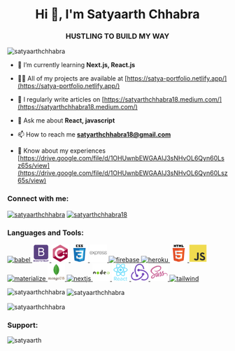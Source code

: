 <h1 align="center">Hi 👋, I'm Satyaarth Chhabra</h1>
<h3 align="center">HUSTLING TO BUILD MY WAY</h3>

<p align="left"> <img src="https://komarev.com/ghpvc/?username=satyaarthchhabra&label=Profile%20views&color=0e75b6&style=flat" alt="satyaarthchhabra" /> </p>

- 🌱 I’m currently learning **Next.js, React.js**

- 👨‍💻 All of my projects are available at [https://satya-portfolio.netlify.app/](https://satya-portfolio.netlify.app/)

- 📝 I regularly write articles on [https://satyarthchhabra18.medium.com/](https://satyarthchhabra18.medium.com/)

- 💬 Ask me about **React, javascript**

- 📫 How to reach me **satyarthchhabra18@gmail.com**

- 📄 Know about my experiences [https://drive.google.com/file/d/1OHUwnbEWGAAlJ3sNHvOL6Qyn60Lsz65s/view](https://drive.google.com/file/d/1OHUwnbEWGAAlJ3sNHvOL6Qyn60Lsz65s/view)

<h3 align="left">Connect with me:</h3>
<p align="left">
<a href="https://linkedin.com/in/satyaarthchhabra" target="blank"><img align="center" src="https://raw.githubusercontent.com/rahuldkjain/github-profile-readme-generator/master/src/images/icons/Social/linked-in-alt.svg" alt="satyaarthchhabra" height="30" width="40" /></a>
<a href="https://medium.com/satyarthchhabra18" target="blank"><img align="center" src="https://raw.githubusercontent.com/rahuldkjain/github-profile-readme-generator/master/src/images/icons/Social/medium.svg" alt="satyarthchhabra18" height="30" width="40" /></a>
</p>

<h3 align="left">Languages and Tools:</h3>
<p align="left"> <a href="https://babeljs.io/" target="_blank"> <img src="https://www.vectorlogo.zone/logos/babeljs/babeljs-icon.svg" alt="babel" width="40" height="40"/> </a> <a href="https://getbootstrap.com" target="_blank"> <img src="https://raw.githubusercontent.com/devicons/devicon/master/icons/bootstrap/bootstrap-plain-wordmark.svg" alt="bootstrap" width="40" height="40"/> </a> <a href="https://www.w3schools.com/cpp/" target="_blank"> <img src="https://raw.githubusercontent.com/devicons/devicon/master/icons/cplusplus/cplusplus-original.svg" alt="cplusplus" width="40" height="40"/> </a> <a href="https://www.w3schools.com/css/" target="_blank"> <img src="https://raw.githubusercontent.com/devicons/devicon/master/icons/css3/css3-original-wordmark.svg" alt="css3" width="40" height="40"/> </a> <a href="https://expressjs.com" target="_blank"> <img src="https://raw.githubusercontent.com/devicons/devicon/master/icons/express/express-original-wordmark.svg" alt="express" width="40" height="40"/> </a> <a href="https://firebase.google.com/" target="_blank"> <img src="https://www.vectorlogo.zone/logos/firebase/firebase-icon.svg" alt="firebase" width="40" height="40"/> </a> <a href="https://heroku.com" target="_blank"> <img src="https://www.vectorlogo.zone/logos/heroku/heroku-icon.svg" alt="heroku" width="40" height="40"/> </a> <a href="https://www.w3.org/html/" target="_blank"> <img src="https://raw.githubusercontent.com/devicons/devicon/master/icons/html5/html5-original-wordmark.svg" alt="html5" width="40" height="40"/> </a> <a href="https://developer.mozilla.org/en-US/docs/Web/JavaScript" target="_blank"> <img src="https://raw.githubusercontent.com/devicons/devicon/master/icons/javascript/javascript-original.svg" alt="javascript" width="40" height="40"/> </a> <a href="https://materializecss.com/" target="_blank"> <img src="https://raw.githubusercontent.com/prplx/svg-logos/5585531d45d294869c4eaab4d7cf2e9c167710a9/svg/materialize.svg" alt="materialize" width="40" height="40"/> </a> <a href="https://www.mongodb.com/" target="_blank"> <img src="https://raw.githubusercontent.com/devicons/devicon/master/icons/mongodb/mongodb-original-wordmark.svg" alt="mongodb" width="40" height="40"/> </a> <a href="https://nextjs.org/" target="_blank"> <img src="https://cdn.worldvectorlogo.com/logos/nextjs-3.svg" alt="nextjs" width="40" height="40"/> </a> <a href="https://nodejs.org" target="_blank"> <img src="https://raw.githubusercontent.com/devicons/devicon/master/icons/nodejs/nodejs-original-wordmark.svg" alt="nodejs" width="40" height="40"/> </a> <a href="https://reactjs.org/" target="_blank"> <img src="https://raw.githubusercontent.com/devicons/devicon/master/icons/react/react-original-wordmark.svg" alt="react" width="40" height="40"/> </a> <a href="https://redux.js.org" target="_blank"> <img src="https://raw.githubusercontent.com/devicons/devicon/master/icons/redux/redux-original.svg" alt="redux" width="40" height="40"/> </a> <a href="https://sass-lang.com" target="_blank"> <img src="https://raw.githubusercontent.com/devicons/devicon/master/icons/sass/sass-original.svg" alt="sass" width="40" height="40"/> </a> <a href="https://tailwindcss.com/" target="_blank"> <img src="https://www.vectorlogo.zone/logos/tailwindcss/tailwindcss-icon.svg" alt="tailwind" width="40" height="40"/> </a> </p>

<p><img align="left" src="https://github-readme-stats.vercel.app/api/top-langs?username=satyaarthchhabra&show_icons=true&locale=en&layout=compact" alt="satyaarthchhabra" /></p>



<p>&nbsp;<img align="center" src="https://github-readme-stats.vercel.app/api?username=satyaarthchhabra&show_icons=true&locale=en" alt="satyaarthchhabra" /></p>

<p><img align="center" src="https://github-readme-streak-stats.herokuapp.com/?user=satyaarthchhabra&" alt="satyaarthchhabra" /></p>

<h3 align="left">Support:</h3>
<p><a href="https://www.buymeacoffee.com/satyaarth"> <img align="left" src="https://cdn.buymeacoffee.com/buttons/v2/default-yellow.png" height="50" width="210" alt="satyaarth" /></a></p><br><br>
